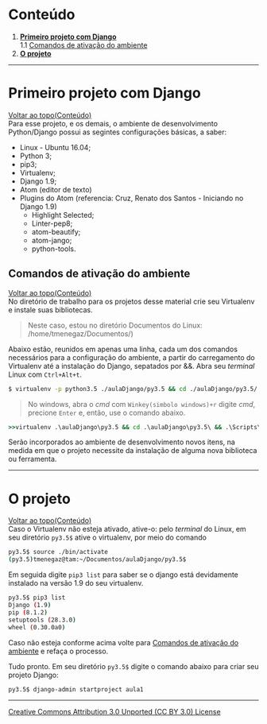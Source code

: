 # Conteúdo

1. **[Primeiro projeto com Django](#primeiro-projeto-com-django)**  
1.1 [Comandos de ativação do ambiente](#comandos-de-ativação-do-ambiente)  
2. **[O projeto](#o-projeto)**  

---

# Primeiro projeto com Django
[Voltar ao topo(Conteúdo)](#conteúdo)   
Para esse projeto, e os demais, o ambiente de desenvolvimento Python/Django possui as segintes configurações básicas, a saber:
- Linux - Ubuntu 16.04;
- Python 3;
- pip3;
- Virtualenv;
- Django 1.9;
- Atom (editor de texto)
- Plugins do  Atom (referencia: Cruz, Renato dos Santos - Iniciando no Django 1.9)
    - Highlight Selected;
    - Linter-pep8;
    - atom-beautify;
    - atom-jango;
    - python-tools.

## Comandos de ativação do ambiente
[Voltar ao topo(Conteúdo)](#conteúdo)   
No diretório de trabalho para os projetos desse material crie seu Virtualenv e instale suas bibliotecas.
> Neste caso, estou no diretório Documentos do Linux: /home/tmenegaz/Documentos/)

Abaixo estão, reunidos em apenas uma linha, cada um dos comandos necessários para a configuração do ambiente, a partir do carregamento do Virtualenv até a instalação do Django, sepatados por &&.
Abra seu _terminal_ Linux com ```Ctrl+Alt+t```.
```sh
$ virtualenv -p python3.5 ./aulaDjango/py3.5 && cd ./aulaDjango/py3.5/ && source ./bin/activate && pip3 install -U pip && pip3 install django==1.9
```

> No windows, abra o _cmd_ com ```Winkey(simbolo windows)+r``` digite _cmd_, precione ```Enter``` e, então, use o comando abaixo.
```cmd
>>virtualenv .\aulaDjango\py3.5 && cd .\aulaDjango\py3.5\ && .\Scripts\activate.bat && pip install -U pip && pip install django==1.9
```

Serão incorporados ao ambiente de desenvolvimento novos itens, na medida em que o projeto necessite da instalação de alguma nova biblioteca ou ferramenta.

---

# O projeto
[Voltar ao topo(Conteúdo)](#conteúdo)  
Caso o Virtualenv não esteja ativado, ative-o: pelo _terminal_ do Linux, em seu diretório ```py3.5$``` ative o virtualenv,  por meio do comando
```sh
py3.5$ source ./bin/activate
(py3.5)tmenegaz@tam:~/Documentos/aulaDjango/py3.5$
```
Em seguida digite ```pip3 list``` para saber se o django está devidamente instalado na versão 1.9 do seu virtualenv.
```sh
py3.5$ pip3 list
Django (1.9)
pip (8.1.2)
setuptools (28.3.0)
wheel (0.30.0a0)
```
Caso não esteja conforme acima volte para [Comandos de ativação do ambiente](#comandos-de-ativação-do-ambiente)  e refaça o processo.

Tudo pronto. Em seu diretório ```py3.5$``` digite o comando abaixo para criar seu projeto Django:
```sh
py3.5$ django-admin startproject aula1
```

---

[Creative Commons Attribution 3.0 Unported (CC BY 3.0) License](http://creativecommons.org/licenses/by/3.0/)
